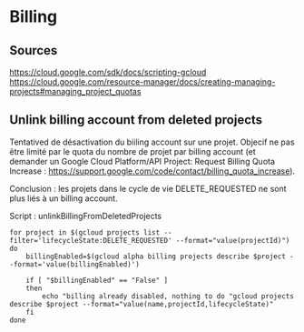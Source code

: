# Billing 
## Sources
https://cloud.google.com/sdk/docs/scripting-gcloud
https://cloud.google.com/resource-manager/docs/creating-managing-projects#managing_project_quotas

## Unlink billing account from deleted projects 
Tentatived de désactivation du biiling account sur une projet. Objecif ne pas être limité par le quota du nombre de projet par billing account (et demander un Google Cloud Platform/API Project: Request Billing Quota Increase : https://support.google.com/code/contact/billing_quota_increase).

Conclusion : les projets dans le cycle de vie DELETE_REQUESTED ne sont plus liés à un billing account.

Script : unlinkBillingFromDeletedProjects
```Shell
for project in $(gcloud projects list --filter='lifecycleState:DELETE_REQUESTED' --format="value(projectId)")
do
    billingEnabled=$(gcloud alpha billing projects describe $project --format='value(billingEnabled)')

    if [ "$billingEnabled" == "False" ]
    then
        echo "billing already disabled, nothing to do "gcloud projects describe $project --format="value(name,projectId,lifecycleState)"
    fi
done
```
